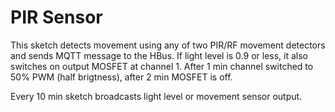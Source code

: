 # PIR Sensor

This sketch detects movement using any of two PIR/RF movement detectors and sends MQTT message to the HBus. If light level is 0.9 or less, it also switches on output MOSFET at channel 1. After 1 min channel switched to 50% PWM (half brigtness), after 2 min MOSFET is off.

Every 10 min sketch broadcasts light level or movement sensor output.

